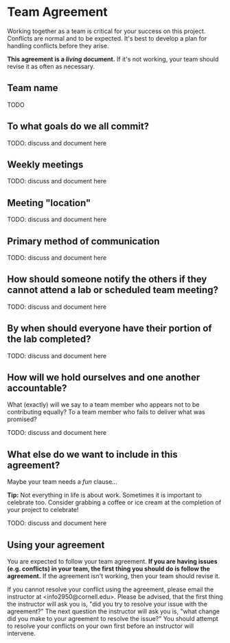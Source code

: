 # Team Agreement

Working together as a team is critical for your success on this project. Conflicts are normal and to be expected. It's best to develop a plan for handling conflicts before they arise.

**This agreement is a *living* document.** If it's not working, your team should revise it as often as necessary.

## Team name

TODO

## To what goals do we all commit?

TODO: discuss and document here

## Weekly meetings

TODO: discuss and document here

## Meeting "location"

TODO: discuss and document here

## Primary method of communication

TODO: discuss and document here

## How should someone notify the others if they cannot attend a lab or scheduled team meeting?

TODO: discuss and document here

## By when should everyone have their portion of the lab completed?

TODO: discuss and document here

## How will we hold ourselves and one another accountable?

What (exactly) will we say to a team member who appears not to be contributing equally? To a team member who fails to deliver what was promised?

TODO: discuss and document here

## What else do we want to include in this agreement?

Maybe your team needs a *fun* clause...

**Tip:** Not everything in life is about work. Sometimes it is important to celebrate too. Consider grabbing a coffee or ice cream at the completion of your project to celebrate!

TODO: discuss and document here

## Using your agreement

You are expected to follow your team agreement. **If you are having issues (e.g. conflicts) in your team, the first thing you should do is follow the agreement.** If the agreement isn't working, then your team should revise it.

If you cannot resolve your conflict using the agreement, please email the instructor at \<info2950\@cornell.edu\>. Please be advised, that the first thing the instructor will ask you is, "did you try to resolve your issue with the agreement?" The next question the instructor will ask you is, "what change did you make to your agreement to resolve the issue?" You should attempt to resolve your conflicts on your own first before an instructor will intervene.
